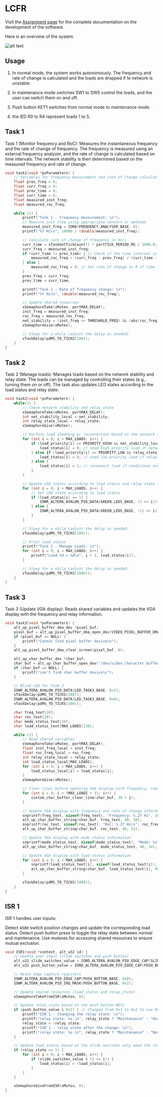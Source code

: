# LCFR

Visit the [Assignment page](https://thiagosoutogit.github.io/ProgrammingOracle/Pages/Embedded/Assignment-1.html#takes-from-assignment-1-brief) for the complete documentation on the development of the software.

Here is an overview of the system


![alt text](Figures/ASS1/Frequency-Relay-System-01.png)


## Usage

1. In normal mode, the system works autonomously. The frequency and rate of change is calculated and the loads are dropped if te network is unstable.

2. In maintenance mode switches SW1 to SW5 control the loads, and the user can switch them on and off.

3. Push button KEY1 switches from normal mode to maintenance mode.

4. the lED R0 to R4 represent loads 1 to 5.



## Task 1

Task 1 (Monitor frequency and RoC): Measures the instantaneous frequency and the rate of change of frequency. The frequency is measured using an external frequency analyzer, and the rate of change is calculated based on time intervals. The network stability is then determined based on the measured frequency and rate of change.

```c
void task1(void *pvParameters) {
    // Variables for frequency measurement and rate of change calculation
    float prev_freq = 0;
    float curr_freq = 0;
    float prev_time = 0;
    float curr_time = 0;
    float measured_inst_freq;
    float measured_roc_freq;

    while (1) {
        printf("Task 1 - Frequency measurement: \n");
        // Measure inst_freq using appropriate sensors or methods
        measured_inst_freq = IORD(FREQUENCY_ANALYSER_BASE, 0);
        printf("%f Hz\n", 16000 / (double)measured_inst_freq);

        // Calculate rate of change of frequency in Hz/s
        curr_time = xTaskGetTickCount() * portTICK_PERIOD_MS / 1000.0; // Convert ms to s
        curr_freq = measured_inst_freq;
        if (curr_time != prev_time) { // Check if the time interval is not zero
            measured_roc_freq = (curr_freq - prev_freq) / (curr_time - prev_time);
        } else {
            measured_roc_freq = 0; // Set rate of change to 0 if time interval is zero
        }
        prev_freq = curr_freq;
        prev_time = curr_time;

        printf("Task 1 - Rate of frequency change: \n");
        printf("%f Hz\n", (double)measured_roc_freq);

        // Update shared resources
        xSemaphoreTake(xMutex, portMAX_DELAY);
        inst_freq = measured_inst_freq;
        roc_freq = measured_roc_freq;
        net_stability = (inst_freq >= THRESHOLD_FREQ) && (abs(roc_freq) <= THRESHOLD_ROC);
        xSemaphoreGive(xMutex);

        // Sleep for a while (adjust the delay as needed)
        vTaskDelay(pdMS_TO_TICKS(100));
    }
}
```

## Task 2

Task 2 (Manage loads): Manages loads based on the network stability and relay state. The loads can be managed by controlling their states (e.g., turning them on or off). The task also updates LED states according to the load status and relay state.

```c
void task2(void *pvParameters) {
    while(1) {
        // Check network stability and relay state
        xSemaphoreTake(xMutex, portMAX_DELAY);
        int net_stability_local = net_stability;
        int relay_state_local = relay_state;
        xSemaphoreGive(xMutex);

        // Perform load shedding or reconnection based on the network stability, priority, and relay state
        for (int i = 0; i < MAX_LOADS; i++) {
            if (load_priority[i] == PRIORITY_HIGH && net_stability_local == 0) {
                load_status[i] = 0; // shed high priority load if network is unstable
            } else if (load_priority[i] == PRIORITY_LOW && relay_state_local == 0) {
                load_status[i] = 0; // shed low priority load if relay is off
            } else {
                load_status[i] = 1; // reconnect load if conditions are met
            }
        }

        // Update LED states according to load status and relay state
        for (int i = 0; i < MAX_LOADS; i++) {
            // Set LED state according to load status
            if (load_status[i] == 1) {
                IOWR_ALTERA_AVALON_PIO_DATA(GREEN_LEDS_BASE, (1 << i));
            } else {
                IOWR_ALTERA_AVALON_PIO_DATA(GREEN_LEDS_BASE, ~(1 << i));
            }
        }

        // Sleep for a while (adjust the delay as needed)
        vTaskDelay(pdMS_TO_TICKS(100));

        // Print load status
        printf("Task 2 - Manage Loads: \n");
		for (int i = 0; i < MAX_LOADS; i++) {
			printf("Load %d = %d\n", i + 1, load_status[i]);
		}

        // Sleep for a while (adjust the delay as needed)
		vTaskDelay(pdMS_TO_TICKS(1000));
    }
}
```

## Task 3

Task 3 (Update VGA display): Reads shared variables and updates the VGA display with the frequency and relay information.

```c
void task3(void *pvParameters) {
    alt_up_pixel_buffer_dma_dev *pixel_buf;
    pixel_buf = alt_up_pixel_buffer_dma_open_dev(VIDEO_PIXEL_BUFFER_DMA_NAME);
    if (pixel_buf == NULL) {
        printf("Cannot find pixel buffer device\n");
    }
    alt_up_pixel_buffer_dma_clear_screen(pixel_buf, 0);

    alt_up_char_buffer_dev *char_buf;
    char_buf = alt_up_char_buffer_open_dev("/dev/video_character_buffer_with_dma");
    if (char_buf == NULL) {
        printf("can't find char buffer device\n");
    }

    // Blink LED for Task 3
    IOWR_ALTERA_AVALON_PIO_DATA(LED_TASK3_BASE, 0x1);
    vTaskDelay(pdMS_TO_TICKS(100));
    IOWR_ALTERA_AVALON_PIO_DATA(LED_TASK3_BASE, 0x0);
    vTaskDelay(pdMS_TO_TICKS(100));

    char freq_text[20];
    char roc_text[20];
    char mode_status_text[20];
    char load_status_text[MAX_LOADS][20];

    while (1) {
        // Read shared variables
        xSemaphoreTake(xMutex, portMAX_DELAY);
        float inst_freq_local = inst_freq;
        float roc_freq_local = roc_freq;
        int relay_state_local = relay_state;
        int load_status_local[MAX_LOADS];
        for (int i = 0; i < MAX_LOADS; i++) {
            load_status_local[i] = load_status[i];
        }
        xSemaphoreGive(xMutex);

        // Clear lines before updating VGA display with frequency, rate of change, mode, and load status information
        for (int i = 0; i < (MAX_LOADS + 3); i++) {
            custom_char_buffer_clear_line(char_buf, 30 + i);
        }

        // Update VGA display with frequency and rate of change information
        snprintf(freq_text, sizeof(freq_text), "Frequency: %.2f Hz", 16000 / (double)inst_freq_local);
        alt_up_char_buffer_string(char_buf, freq_text, 40, 30);
        snprintf(roc_text, sizeof(roc_text), "RoC: %.2f Hz/s", roc_freq_local);
        alt_up_char_buffer_string(char_buf, roc_text, 40, 32);

        // Update VGA display with mode status information
        snprintf(mode_status_text, sizeof(mode_status_text), "Mode: %s", relay_state_local ? "Maintenance" : "Normal");
        alt_up_char_buffer_string(char_buf, mode_status_text, 40, 34);

        // Update VGA display with load status information
        for (int i = 0; i < MAX_LOADS; i++) {
            snprintf(load_status_text[i], sizeof(load_status_text[i]), "Load %d: %s", i + 1, load_status_local[i] ? "ON" : "OFF");
            alt_up_char_buffer_string(char_buf, load_status_text[i], 40, 36 + i);
        }

        vTaskDelay(pdMS_TO_TICKS(1000));
    }
}
```


## ISR 1

ISR 1 handles user inputs:

Detect slide switch position changes and update the corresponding load status.
Detect push button press to toggle the relay state between normal and maintenance.
Use mutexes for accessing shared resources to ensure mutual exclusion.

```c
void ISR1(void *context, alt_u32 id) {
    // Handle user input (slide switches and push button)
    alt_u32 slide_switches_value = IORD_ALTERA_AVALON_PIO_EDGE_CAP(SLIDE_SWITCH_BASE);
    alt_u32 push_button_value = IORD_ALTERA_AVALON_PIO_EDGE_CAP(PUSH_BUTTON_BASE);

    // Reset edge capture registers
    IOWR_ALTERA_AVALON_PIO_EDGE_CAP(PUSH_BUTTON_BASE, 0x0);
    IOWR_ALTERA_AVALON_PIO_IRQ_MASK(PUSH_BUTTON_BASE, 0x2);

    // Update shared resources (load_status and relay_state)
    xSemaphoreTakeFromISR(xMutex, 0);

    // Update relay_state based on the push button KEY1
    if (push_button_value & 0x2) { // Changed from 0x1 to 0x2 to use KEY1
        printf("ISR 1 - Changing the relay state: \n");
        printf("relay state: %s.\n", relay_state ? "Maintenance" : "Normal");
    	relay_state = !relay_state;
    	printf("ISR 1 - relay state after the change: \n");
		printf("relay state: %s.\n", relay_state ? "Maintenance" : "Normal");
    }

    // Update load_status based on the slide switches only when the relay state is in maintenance
    if (relay_state == 1) {
        for (int i = 0; i < MAX_LOADS; i++) {
            if (slide_switches_value & (1 << i)) {
                load_status[i] = !load_status[i];
            }
        }
    }

    xSemaphoreGiveFromISR(xMutex, 0);
}
```